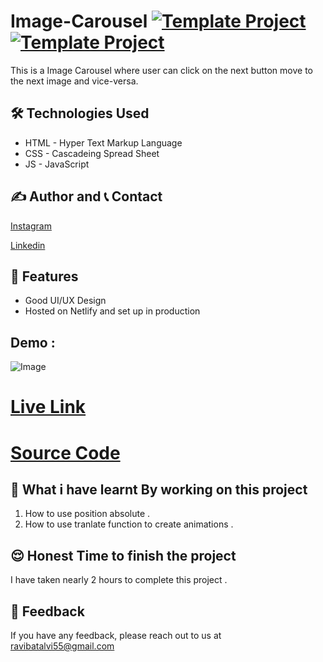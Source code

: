# Image-Carousel [![Template Project](https://img.shields.io/badge/Web-App-red)](http://www.gnu.org/licenses/agpl-3.0) [![Template Project](https://img.shields.io/badge/Technologies%20-HTML%2FCSS%2FJS-brightgreen)](http://www.gnu.org/licenses/agpl-3.0)

This is a Image Carousel where user can click on the next button move to the next image and vice-versa.


## 🛠 Technologies Used
  - HTML - Hyper Text Markup Language
  - CSS - Cascadeing Spread Sheet
  - JS - JavaScript







## ✍️ Author and 📞 Contact

  [Instagram](https://www.instagram.com/ravibatalvi752/)
  
  [Linkedin](https://www.linkedin.com/in/ravi-kumar-9a42a8174/)
   

## 📝 Features

- Good UI/UX Design
- Hosted on Netlify and set up in production

## Demo :
![Image](./Images/img.png)

 # [Live Link](image-corousel.netlify.app)
 # [Source Code](https://github.com/RaviTesla1/Image-Carousel)

## 🤔 What i have learnt By working on this project
1. How to use position absolute .
2. How to use tranlate function to create animations .
## 😌 Honest Time to finish the project

I have taken nearly 2 hours to complete this project .

## 👀 Feedback
If you have any feedback, please reach out to us at ravibatalvi55@gmail.com
